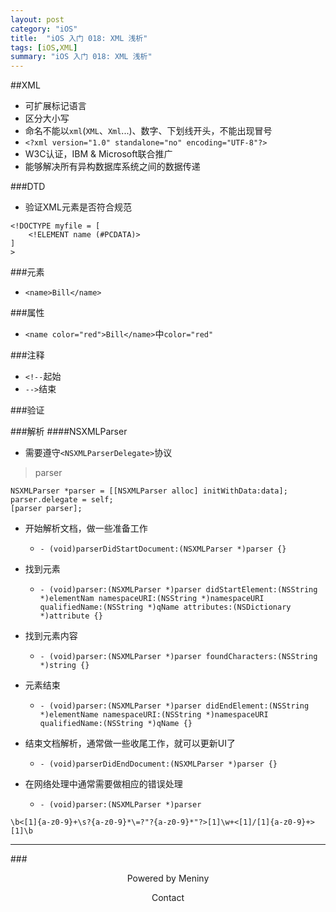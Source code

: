 ```yaml
---  
layout: post  
category: "iOS"  
title:  "iOS 入门 018: XML 浅析"  
tags: [iOS,XML]  
summary: "iOS 入门 018: XML 浅析"  
---  
```

##XML
* 可扩展标记语言  
* 区分大小写  
* 命名不能以`xml`(`XML`、`Xml`...)、数字、下划线开头，不能出现冒号  
* `<?xml version="1.0" standalone="no" encoding="UTF-8"?>`  
* W3C认证，IBM & Microsoft联合推广  
* 能够解决所有异构数据库系统之间的数据传递  

###DTD
* 验证XML元素是否符合规范  

>

	<!DOCTYPE myfile = [
		<!ELEMENT name (#PCDATA)>
	]
	>
	
###元素
* `<name>Bill</name>`  

###属性
* `<name color="red">Bill</name>`中`color="red"`  

###注释
* `<!--`起始  
* `-->`结束  

###验证

###解析
####NSXMLParser
* 需要遵守`<NSXMLParserDelegate>`协议  

>parser

	NSXMLParser *parser = [[NSXMLParser alloc] initWithData:data];
	parser.delegate = self;
	[parser parser];

* 开始解析文档，做一些准备工作  
	* `- (void)parserDidStartDocument:(NSXMLParser *)parser {}`  

* 找到元素  
	* `- (void)parser:(NSXMLParser *)parser didStartElement:(NSString *)elementNam namespaceURI:(NSString *)namespaceURI qualifiedName:(NSString *)qName attributes:(NSDictionary *)attribute {}`  

* 找到元素内容  
	* `- (void)parser:(NSXMLParser *)parser foundCharacters:(NSString *)string {}`  

* 元素结束  
	* `- (void)parser:(NSXMLParser *)parser didEndElement:(NSString *)elementName namespaceURI:(NSString *)namespaceURI qualifiedName:(NSString *)qName {}`  

* 结束文档解析，通常做一些收尾工作，就可以更新UI了  
	* `- (void)parserDidEndDocument:(NSXMLParser *)parser {}`  

* 在网络处理中通常需要做相应的错误处理  
	* `- (void)parser:(NSXMLParser *)parser `  

`\b<[1]{a-z0-9}+\s?{a-z0-9}*\=?"?{a-z0-9}*"?>[1]\w+<[1]/[1]{a-z0-9}+>[1]\b`    

***  
###<center>Powered by Meniny</center>  
<center>Contact <Meniny@qq.com></center>  
  


